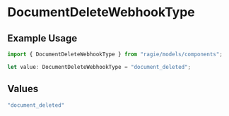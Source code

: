 # DocumentDeleteWebhookType

## Example Usage

```typescript
import { DocumentDeleteWebhookType } from "ragie/models/components";

let value: DocumentDeleteWebhookType = "document_deleted";
```

## Values

```typescript
"document_deleted"
```